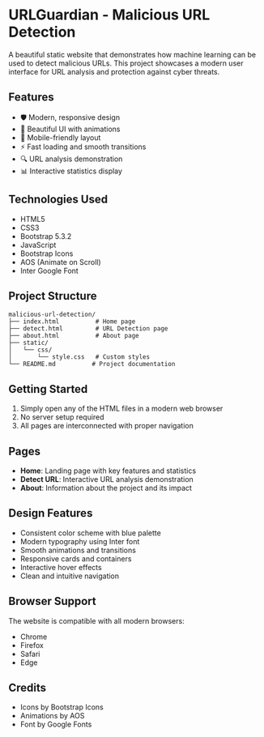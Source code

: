 # URLGuardian - Malicious URL Detection

A beautiful static website that demonstrates how machine learning can be used to detect malicious URLs. This project showcases a modern user interface for URL analysis and protection against cyber threats.

## Features

- 🛡️ Modern, responsive design
- 🎨 Beautiful UI with animations
- 📱 Mobile-friendly layout
- ⚡ Fast loading and smooth transitions
- 🔍 URL analysis demonstration
- 📊 Interactive statistics display

## Technologies Used

- HTML5
- CSS3
- Bootstrap 5.3.2
- JavaScript
- Bootstrap Icons
- AOS (Animate on Scroll)
- Inter Google Font

## Project Structure

```
malicious-url-detection/
├── index.html          # Home page
├── detect.html         # URL Detection page
├── about.html          # About page
├── static/            
│   └── css/
│       └── style.css   # Custom styles
└── README.md          # Project documentation
```

## Getting Started

1. Simply open any of the HTML files in a modern web browser
2. No server setup required
3. All pages are interconnected with proper navigation

## Pages

- **Home**: Landing page with key features and statistics
- **Detect URL**: Interactive URL analysis demonstration
- **About**: Information about the project and its impact

## Design Features

- Consistent color scheme with blue palette
- Modern typography using Inter font
- Smooth animations and transitions
- Responsive cards and containers
- Interactive hover effects
- Clean and intuitive navigation

## Browser Support

The website is compatible with all modern browsers:
- Chrome
- Firefox
- Safari
- Edge

## Credits

- Icons by Bootstrap Icons
- Animations by AOS
- Font by Google Fonts
